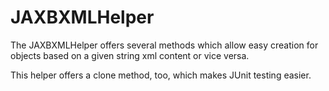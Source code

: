 # JAXBXMLHelper #

The JAXBXMLHelper offers several methods which allow easy creation for objects based on a given string xml content or vice versa.

This helper offers a clone method, too, which makes JUnit testing easier.